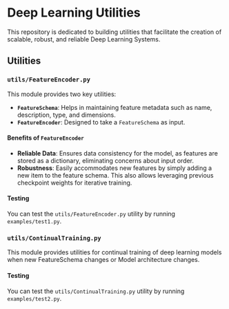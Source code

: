 # Deep Learning Utilities

This repository is dedicated to building utilities that facilitate the creation of scalable, robust, and reliable Deep Learning Systems.

## Utilities

### `utils/FeatureEncoder.py`

This module provides two key utilities:

- **`FeatureSchema`**: Helps in maintaining feature metadata such as name, description, type, and dimensions.
- **`FeatureEncoder`**: Designed to take a `FeatureSchema` as input.

#### Benefits of `FeatureEncoder`

- **Reliable Data**: Ensures data consistency for the model, as features are stored as a dictionary, eliminating concerns about input order.
- **Robustness**: Easily accommodates new features by simply adding a new item to the feature schema. This also allows leveraging previous checkpoint weights for iterative training.

#### Testing

You can test the `utils/FeatureEncoder.py` utility by running `examples/test1.py`.

### `utils/ContinualTraining.py`

This module provides utilities for continual training of deep learning models when new FeatureSchema changes or Model architecture changes.

#### Testing

You can test the `utils/ContinualTraining.py` utility by running `examples/test2.py`.
